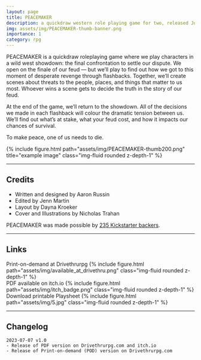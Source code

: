 ```yaml
---
layout: page
title: PEACEMAKER
description: a quickdraw western role playing game for two, released July 2023
img: assets/img/PEACEMAKER-thumb-banner.png
importance: 1
category: rpg
---
```


<div class="row justify-content-sm-center">
    <div class="col-sm-8 mt-3 mt-md-0">
        <p>PEACEMAKER is a quickdraw roleplaying game where we play characters in a wild west showdown: the final confrontation to settle our dispute. We open on the finale of our feud — but we’ll play to find out how we got to this moment of desperate revenge through flashbacks. Together, we’ll create scenes about threats to the people, places, and things that matter to us most. Whoever wins a scene gets to decide the truth in the story of our feud.</p>
        <p>At the end of the game, we’ll return to the showdown. All of the decisions we made in each flashback will colour the dramatic tension between us. We’ll find out what’s at stake, what your feud cost, and how it impacts our chances of survival.</p>
        <p>To make peace, one of us needs to die.</p>
    </div>
    <div class="col-sm-4 mt-3 mt-md-0">
        {% include figure.html path="assets/img/PEACEMAKER-thumb200.png" title="example image" class="img-fluid rounded z-depth-1" %}
    </div>
</div>

---

## Credits

- Written and designed by Aaron Russin
- Edited by Jenn Martin
- Layout by Dayna Kroeker
- Cover and Illustrations by Nicholas Trahan

PEACEMAKER was made possible by [235 Kickstarter backers](https://www.kickstarter.com/projects/aaronrussin/peacemaker-rpg).

---

## Links

<div class="row">
    <div class="col-sm mt-3 mt-md-0">
        Print-on-demand at Drivethrurpg
        {% include figure.html path="assets/img/available_at_drivethru.png" class="img-fluid rounded z-depth-1" %}
    </div>
    <div class="col-sm mt-3 mt-md-0">
        PDF available on itch.io
        {% include figure.html path="assets/img/itch_badge.png" class="img-fluid rounded z-depth-1" %}
    </div>
    <div class="col-sm mt-3 mt-md-0">
        Download printable Playsheet
        {% include figure.html path="assets/img/5.jpg" class="img-fluid rounded z-depth-1" %}
    </div>
</div>

---

## Changelog

```
2023-07-07 v1.0
- Release of PDF version on Drivethrurpg.com and itch.io
- Release of Print-on-demand (POD) version on Drivethrurpg.com
```
